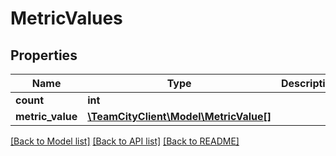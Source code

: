 # MetricValues

## Properties
Name | Type | Description | Notes
------------ | ------------- | ------------- | -------------
**count** | **int** |  | [optional] 
**metric_value** | [**\TeamCityClient\Model\MetricValue[]**](MetricValue.md) |  | [optional] 

[[Back to Model list]](../README.md#documentation-for-models) [[Back to API list]](../README.md#documentation-for-api-endpoints) [[Back to README]](../README.md)


